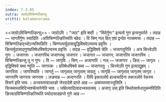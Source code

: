 ```yaml
---
index: 7.3.85
sutra: जाग्रोऽविचिण्णल्ङित्सु
vritti: balamanorama
---
```


<<जाग्रोऽविचिण्णल्ङित्सु>> - जाग्रोऽवि । "जाग्र" इति षष्ठी । "मिदेर्गुणः" इत्यतो गुण इत्यनुवर्तते । तदाह — जागर्तेर्गुणः स्यादिति ।अविचिण्णल्ङित्स्वि॑ति च्छेदः । वि चिण् णल् हित् एषां द्वन्देव नञ्समासः । तदाह —  विचिण्णल्ङिद्भ्योऽन्यस्मिन्निति । चिण्णल्पर्युदासाद्वृद्धिविषयेऽप्यस्य प्रवृत्तिः । ङित्पर्युदासाद्गुणप्रतिषेधविषयेऽप्यस्य प्रवृत्तिः । तदाह — वृद्धिविषये चेति । जजागतुरिति । अत्र कित्त्वेऽपि गुणः । जजागरुः । जजागरिथ जजागरथुः जजगार । जजागार — जजागर, जजागरिव जजागरिम । विचिण्णल्ङित्सु तु न गुणः । वि — जागृविः । चिण् — अजागारि । णल् — जजागार । ङित् — जागृतः । वृद्धिविषये यथा ण्वुलि —  जागरकः । प्रतिषेधविषये यथा — जजागरतुः । कित्त्वेऽपि गुण इत्याद्यूह्रम् ।जागरिता । जागरिष्यति । जागर्तु —  जागृतात् जागृताम् जाग्रतु । जागृहि — जागृतात् जागृतम् जागृत । जागराणि जागराव जागराम । लङ्याह —  अजागरति । तिपि इकारलोपे हल्ङ्यादिना तकारलोपे रेफस्य विसर्ग इति भावः । अभ्यस्तत्वाल्लङो जेरदादेशे प्राप्ते आह —  अब्यस्तत्वाज्जुसिति ।सिजब्यस्तविदिभ्यश्चे॑त्यनेनेति भावः । जक्षित्यादित्वादभ्यस्तत्वम् । अजागृ उस् इति स्थितेसार्वधातुकमपि॑दिति ङित्त्वादविचिण्णल्ङित्स्विति पर्यादासादप्राप्ते गुणे आह —  